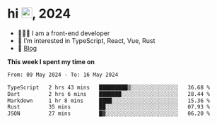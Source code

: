<h1> hi <img src="https://raw.githubusercontent.com/blackcater/blackcater/main/images/Hi.gif" height="24" />, 2024 </h1>

- 🧑🏻‍💻 I am a front-end developer
- 👀 I’m interested in TypeScript, React, Vue, Rust
- 📝 [Blog](https://note.yixiaojiu.top)

**This week I spent my time on** 

<!--START_SECTION:waka-->

```txt
From: 09 May 2024 - To: 16 May 2024

TypeScript   2 hrs 43 mins   █████████▒░░░░░░░░░░░░░░░   36.68 %
Dart         2 hrs 6 mins    ███████░░░░░░░░░░░░░░░░░░   28.44 %
Markdown     1 hr 8 mins     ████░░░░░░░░░░░░░░░░░░░░░   15.36 %
Rust         35 mins         ██░░░░░░░░░░░░░░░░░░░░░░░   07.93 %
JSON         27 mins         █▓░░░░░░░░░░░░░░░░░░░░░░░   06.20 %
```

<!--END_SECTION:waka-->
